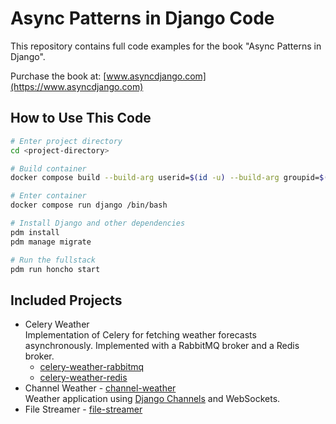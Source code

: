# Async Patterns in Django Code

This repository contains full code examples for the book "Async Patterns in Django".

Purchase the book at: [www.asyncdjango.com](https://www.asyncdjango.com)

## How to Use This Code

```bash
# Enter project directory
cd <project-directory>

# Build container
docker compose build --build-arg userid=$(id -u) --build-arg groupid=$(id -g)

# Enter container
docker compose run django /bin/bash

# Install Django and other dependencies
pdm install
pdm manage migrate

# Run the fullstack
pdm run honcho start
```

## Included Projects

- Celery Weather<br>
Implementation of Celery for fetching weather forecasts asynchronously. Implemented with a RabbitMQ broker and a Redis broker.
  - [celery-weather-rabbitmq](celery-weather-rabbitmq)
  - [celery-weather-redis](celery-weather-redis)
- Channel Weather - [channel-weather](channel-weather)<br>
Weather application using [Django Channels](https://channels.readthedocs.io/) and WebSockets.
- File Streamer - [file-streamer](file-streamer)
